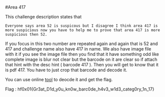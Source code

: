 #Area 417

This challenge description states that

`Everyone says area 52 is suspicous but I disagree I think area 417 is more suspicious now you have to help me to prove that area 417 is more suspicious then 52.`

If you focus in this two number are repeated again and again that is 52 and 417 and challenge name also have 417 in name.
We also have image file with it if you see the image file then you find that it have something odd like complete image is blur not clear but the barcode on it are clear so if attach that hint with the  desc hint ( barcode 417 ). Then you will get to know that it is pdf 417.
You have to just crop that barcode and decode it.

You can use online [tool](https://products.aspose.app/barcode/recognize/pdf417) to deocde it and get the flag.


Flag :  hf0x01{Gr3at_D1d_y0u_kn0w_barc0de_h4v3_w1d3_categ0ry_1n_17}